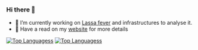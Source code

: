 ### Hi there 👋

- 🔭 I’m currently working on [Lassa fever](https://www.who.int/health-topics/lassa-fever#tab=tab_1) and infrastructures to analyse it.
- 🔗 Have a read on my [website](https://joon-klaps.github.io/) for more details
<!-- 
- 🌱 I’m currently learning more than I can chew most times 
- 👯 I’m looking to collaborate on ...
- 🤔 I’m looking for help with ...
- 💬 Ask me about ...
- 📫 How to reach me:
- 😄 Pronouns: ...
- ⚡ Fun fact: ...
-->

[![Top Languagess](https://github-readme-stats.vercel.app/api/top-langs/?username=Joon-Klaps&hide_border=true&hide=html,php,tex,jupyter%20notebook&layout=compact&theme=dark#gh-dark-mode-only)](https://github.com/Joon-Klaps/github-readme-stats#gh-dark-mode-only)
[![Top Languagess](https://github-readme-stats.vercel.app/api/top-langs/?username=Joon-Klaps&hide_border=true&hide=html,php,tex,jupyter%20notebook&layout=compact&theme=default#gh-light-mode-only)](https://github.com/Joon-Klaps/github-readme-stats#gh-light-mode-only)
